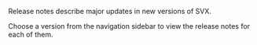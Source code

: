 Release notes describe major updates in new versions of SVX.

Choose a version from the navigation sidebar to view the release notes for each of them.